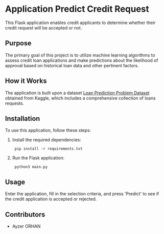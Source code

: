 # Application Predict Credit Request

This Flask application enables credit applicants to determine whether their credit request will be accepted or not.

## Purpose

The primary goal of this project is to utilize machine learning algorithms to assess credit loan applications and make predictions about the likelihood of approval based on historical loan data and other pertinent factors.

## How it Works

The application is built upon a dataset [Loan Prediction Problem Dataset](https://www.kaggle.com/datasets/altruistdelhite04/loan-prediction-problem-dataset) obtained from Kaggle, which includes a comprehensive collection of loans requests.


## Installation

To use this application, follow these steps:

1. Install the required dependencies:

        pip install -r requirements.txt

2. Run the Flask application:

        python3 main.py

## Usage

Enter the application, fill in the selection criteria, and press 'Predict' to see if the credit application is accepted or rejected.

## Contributors

- Ayzer ORHAN

